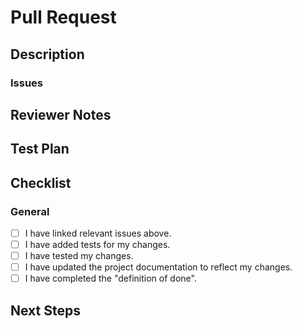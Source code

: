 <!---
Thanks for filing a pull request! Before you submit, please read the following:

Search open/closed issues before submitting. Someone may have pushed the same thing before!

Provide a summary of your changes in the title field above.
-->

# Pull Request

## Description
<!---
Provide some background and a description of your work.
What problem does this change solve?
Is this a breaking change, chore, fix, feature, etc?
-->

### Issues
<!---
* List and link relevant issues here.
-->

## Reviewer Notes
<!---
Provide some notes for reviewers to help them provide targeted feedback and testing.

Do you recommend a smoke test for this PR? What steps should be followed?
Are there particular areas of the code the reviewer should focus on?
-->

## Test Plan
<!---
Please provide a summary of the tests affected by this work and any unique strategies employed in testing the features/fixes.
-->

## Checklist

### General
<!--- Review the list and put an x in the boxes that apply. -->

- [ ] I have linked relevant issues above.
- [ ] I have added tests for my changes.
- [ ] I have tested my changes.
- [ ] I have updated the project documentation to reflect my changes.
- [ ] I have completed the "definition of done".

## Next Steps
<!---
If there is relevant follow-up work to this PR, please list any existing issues or provide brief descriptions of what you would like to do next.
-->
